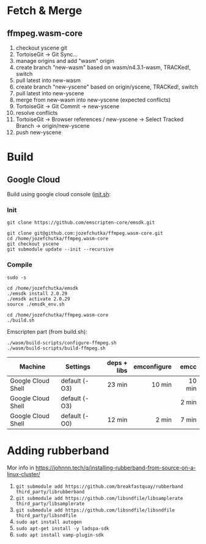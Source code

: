 # Fetch & Merge

## ffmpeg.wasm-core

1. checkout yscene git
2. TortoiseGit -> Git Sync...
3. manage origins and add "wasm" origin
4. create branch "new-wasm" based on wasm/n4.3.1-wasm, TRACKed!, switch
5. pull latest into new-wasm
6. create branch "new-yscene" based on origin/yscene, TRACKed!, switch
7. pull latest into new-yscene
8. merge from new-wasm into new-yscene (expected conflicts)
9. TortoiseGit -> Git Commit -> new-yscene
10. resolve conflicts
11. TortoiseGit -> Browser references / new-yscene -> Select Tracked Branch -> origin/new-yscene
12. push new-yscene

# Build

## Google Cloud

Build using google cloud console ([init.sh](https://github.com/jozefchutka/ffmpeg.wasm-core/blob/yscene/init.sh):

### Init

```
git clone https://github.com/emscripten-core/emsdk.git

git clone git@github.com:jozefchutka/ffmpeg.wasm-core.git
cd /home/jozefchutka/ffmpeg.wasm-core
git checkout yscene
git submodule update --init --recursive
```

### Compile

```
sudo -s

cd /home/jozefchutka/emsdk
./emsdk install 2.0.29
./emsdk activate 2.0.29
source ./emsdk_env.sh

cd /home/jozefchutka/ffmpeg.wasm-core
./build.sh
```

Emscripten part (from build.sh):

```
./wasm/build-scripts/configure-ffmpeg.sh
./wasm/build-scripts/build-ffmpeg.sh
```

| Machine            | Settings      | deps + libs | emconfigure | emcc   |
| ------------------ | ------------- | ----------: | ----------: | -----: |
| Google Cloud Shell | default (-O3) |      23 min |      10 min | 10 min |
| Google Cloud Shell | default (-O3) |             |             |  2 min |
| Google Cloud Shell | default (-O0) |      12 min |       2 min |  7 min |

# Adding rubberband

Mor info in https://johnnn.tech/q/installing-rubberband-from-source-on-a-linux-cluster/

1. `git submodule add https://github.com/breakfastquay/rubberband third_party/librubberband`
2. `git submodule add https://github.com/libsndfile/libsamplerate third_party/libsamplerate`
3. `git submodule add https://github.com/libsndfile/libsndfile third_party/libsndfile`
4. `sudo apt install autogen`
5. `sudo apt-get install -y ladspa-sdk`
6. `sudo apt install vamp-plugin-sdk`